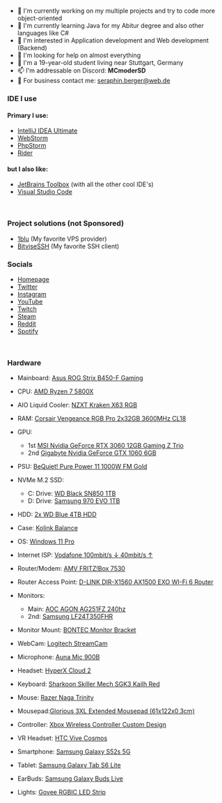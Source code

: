<!-- **MCmoderSD/MCmoderSD** is a ✨ _special_ ✨ repository because its `README.md` (this file) appears on your GitHub profile.-->

- 🔭 I'm currently working on my multiple projects and try to code more object-oriented
- 🌱 I'm currently learning Java for my Abitur degree and also other languages like C#
- 🤔 I'm interested in Application development and Web development (Backend)
- 🥲 I'm looking for help on almost everything
- 🚩 I'm a 19-year-old student living near Stuttgart, Germany
- 📫 I'm addressable on Discord: **MCmoderSD**
- 💼 For business contact me: seraphin.berger@web.de

### IDE I use

#### Primary I use:

- [IntelliJ IDEA Ultimate](https://www.jetbrains.com/idea/)
- [WebStorm](https://www.jetbrains.com/webstorm/)
- [PhpStorm](https://www.jetbrains.com/phpstorm/)
- [Rider](https://www.jetbrains.com/rider/)

#### but I also like:

- [JetBrains Toolbox](https://www.jetbrains.com/toolbox-app/) (with all the other cool IDE's)
- [Visual Studio Code](https://code.visualstudio.com/)

<br>

### Project solutions (**not Sponsored**)

- [1blu](https://www.1blu.de/server/vserver/) (My favorite VPS provider)
- [BitviseSSH](https://www.bitvise.com/ssh-client-download) (My favorite SSH client)
  <br>

### Socials

- [Homepage](https://mcmodersd.de/)
- [Twitter](https://twitter.com/MCmoderSD)
- [Instagram](https://www.instagram.com/mcmodersd/)
- [YouTube](https://www.youtube.com/channel/UCPPT1js7KlwVYLGb8UTvg_w)
- [Twitch](https://www.twitch.tv/mcmodersd)
- [Steam](https://steamcommunity.com/id/MCmoderSD/)
- [Reddit](https://www.reddit.com/user/MCmoderSD)
- [Spotify](https://open.spotify.com/user/y4tppofw9yvrm98uqcfems44f)

<br> 

### Hardware

- Mainboard: [Asus ROG Strix B450-F Gaming](https://www.asus.com/de/Motherboards/ROG-STRIX-B450-F-GAMING/)
- CPU: [AMD Ryzen 7 5800X](https://www.amd.com/de/products/cpu/amd-ryzen-7-5800x)
- AIO Liquid Cooler: [NZXT Kraken X63 RGB](https://nzxt.com/product/kraken-x63-rgb)
- RAM: [Corsair Vengeance RGB Pro 2x32GB 3600MHz CL18](https://www.corsair.com/de/de/p/memory/cmw64gx4m2d3600c18/vengeance-rgb-pro-64gb-2-x-32gb-ddr4-dram-3600mhz-c18-memory-kit-black-cmw64gx4m2d3600c18)
- GPU:
    - 1st [MSI Nvidia GeForce RTX 3060 12GB Gaming Z Trio](https://www.msi.com/Graphics-card/GeForce-RTX-3060-GAMING-Z-TRIO-12G)
    - 2nd [Gigabyte Nvidia GeForce GTX 1060 6GB](https://www.gigabyte.com/de/Graphics-Card/GV-N1060WF2OC-6GD-rev-10-11#kf])
- PSU: [BeQuiet! Pure Power 11 1000W FM Gold](https://www.bequiet.com/de/powersupply/1256)
- NVMe M.2 SSD:
    - C: Drive: [WD Black SN850 1TB](https://www.westerndigital.com/de-de/products/internal-drives/wd-black-sn850-nvme-ssd)
    - D: Drive: [Samsung 970 EVO 1TB](https://www.samsung.com/de/memory-storage/solid-state-drives/ssd-970-evo-plus-nvme-m-2-1tb-mz-v7s1t0b/)

- HDD: [2x WD Blue 4TB HDD](https://shop.westerndigital.com/de-de/products/internal-drives/wd-blue-desktop-sata-hdd#WD40EZRZ)
- Case: [Kolink Balance](https://kolink.eu/Home/case-1/midi-tower-2/others/balance-1.html)
- OS: [Windows 11 Pro](https://www.microsoft.com/de-de/windows/windows-11-pro)
- Internet ISP: [Vodafone 100mbit/s ↓ 40mbit/s ↑](https://www.vodafone.de/)
- Router/Modem: [AMV FRITZ!Box 7530](https://avm.de/produkte/fritzbox/fritzbox-7530/)
- Router Access Point: [D-LINK DIR-X1560 AX1500 EXO WI-Fi 6 Router](https://eu.dlink.com/de/de/products/dir-x1560-ax1500-wifi-6-router)
- Monitors:
    - Main: [AOC AGON AG251FZ 240hz](https://agon.aocmonitorap.com/my/product_ag251fz.php)
    - 2nd: [Samsung LF24T350FHR](https://www.samsung.com/de/monitors/flat/t35f-24-inch-ips-fhd-1080p-freesync-lf24t350fhrxen/)
- Monitor Mount: [BONTEC Monitor Bracket](https://www.amazon.de/gp/product/B01MR397OH/ref=ppx_yo_dt_b_asin_title_o04_s00?ie=UTF8&psc=1)
- WebCam: [Logitech StreamCam](https://www.logitech.com/de-de/products/webcams/streamcam.960-001281.html#buy-streamcam])
- Microphone: [Auna Mic 900B](https://www.auna.de/Mikrofone/Studio-Mikrofone/MIC-900B-USB-Kondensator-Mikrofon-schwarz-Niere-Studio-Schwarz-Schwarz.html)
- Headset: [HyperX Cloud 2](https://www.hyperxgaming.com/germany/de/headsets/cloud-gaming-headset?partnum=khx-hscp-rd)
- Keyboard: [Sharkoon Skiller Mech SGK3 Kailh Red](https://de.sharkoon.com/product/SKILLER%20MECH%20SGK3#desc)
- Mouse: [Razer Naga Trinity](https://www.razer.com/gaming-mice/razer-naga-trinity/RZ01-02410100-R3U1)
- Mousepad:[Glorious 3XL Extended Mousepad (61x122x0,3cm)](https://www.pcgamingrace.com/products/glorious-3xl-extended-24x48-stealth-edition)
- Controller: [Xbox Wireless Controller Custom Design](https://xboxdesignlab.xbox.com/)
- VR Headset: [HTC Vive Cosmos](https://www.vive.com/de/product/vive-cosmos/overview/)
- Smartphone: [Samsung Galaxy S52s 5G](https://www.samsung.com/de/smartphones/galaxy-a/galaxy-a52s-5g-awesome-black-128gb-sm-a528bzkceub/)
- Tablet: [Samsung Galaxy Tab S6 Lite](https://www.samsung.com/de/tablets/galaxy-tab-s/galaxy-tab-s6-lite-wi-fi-2022-edition-gray-128gb-sm-p613nzaedbt/)
- EarBuds: [Samsung Galaxy Buds Live](https://www.samsung.com/de/audio-sound/galaxy-buds/galaxy-buds-live-mystic-black-sm-r180nzkaeua/)
- Lights: [Govee RGBIC LED Strip](https://www.amazon.de/gp/product/B093PRYW1D/ref=ppx_yo_dt_b_asin_title_o01_s00?ie=UTF8&psc=1)
